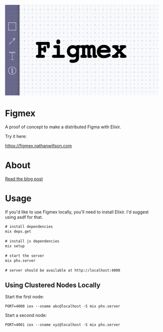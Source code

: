 ![logo](/priv/static/images/banner.png)

# Figmex

A proof of concept to make a distributed Figma with Elixir.

Try it here:

https://figmex.nathanwillson.com

# About

[Read the blog post](https://nathanwillson.com/blog/posts/2022-09-03-figmex/)

# Usage

If you'd like to use Figmex locally, you'll need to install Elixir. I'd suggest using asdf for that.

```
# install dependencies
mix deps.get

# install js dependencies
mix setup

# start the server
mix phx.server

# server should be available at http://localhost:4000
```

## Using Clustered Nodes Locally

Start the first node:

```
PORT=4000 iex --sname abc@localhost -S mix phx.server
```

Start a second node:

```
PORT=4001 iex --sname xyz@localhost -S mix phx.server
```
